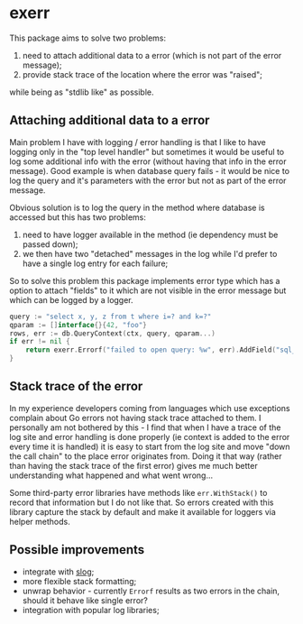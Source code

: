 # exerr

This package aims to solve two problems:

 1. need to attach additional data to a error (which is not part of the error message);
 2. provide stack trace of the location where the error was "raised";

while being as "stdlib like" as possible.

## Attaching additional data to a error

Main problem I have with logging / error handling is that I like to have logging only in the
"top level handler" but sometimes it would be useful to log some additional info with the error
(without having that info in the error message). Good example is when database query fails - it would
be nice to log the query and it's parameters with the error but not as part of the error message.

Obvious solution is to log the query in the method where database is accessed but this has two problems:
1. need to have logger available in the method (ie dependency must be passed down);
2. we then have two "detached" messages in the log while I'd prefer to have a single log entry for each failure;

So to solve this problem this package implements error type which has a option to attach "fields" to it
which are not visible in the error message but which can be logged by a logger.

```go
query := "select x, y, z from t where i=? and k=?"
qparam := []interface{}{42, "foo"}
rows, err := db.QueryContext(ctx, query, qparam...)
if err != nil {
	return exerr.Errorf("failed to open query: %w", err).AddField("sql_query", query).AddField("sql_param", qparam)
}
```

## Stack trace of the error

In my experience developers coming from languages which use exceptions complain about
Go errors not having stack trace attached to them. I personally am not bothered by this - I find
that when I have a trace of the log site and error handling is done properly (ie context is added
to the error every time it is handled) it is easy to start from the log site and move "down the call
chain" to the place error originates from. Doing it that way (rather than having the stack trace
of the first error) gives me much better understanding what happened and what went wrong...

Some third-party error libraries have methods like `err.WithStack()` to record that information but I
do not like that. So errors created with this library capture the stack by default and make it
available for loggers via helper methods.

## Possible improvements

 - integrate with [slog](https://pkg.go.dev/golang.org/x/exp/slog);
 - more flexible stack formatting;
 - unwrap behavior - currently `Errorf` results as two errors in the chain, should it behave like single error?
 - integration with popular log libraries;
